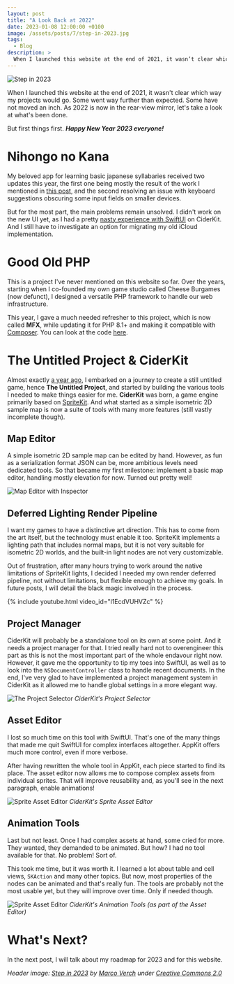 ```yaml
---
layout: post
title: "A Look Back at 2022"
date: 2023-01-08 12:00:00 +0100
image: /assets/posts/7/step-in-2023.jpg
tags:
  - Blog
description: >
  When I launched this website at the end of 2021, it wasn’t clear which way my projects would go. Some went way further than expected. Some have not moved an inch. In this post, I take a look at what's been done, now 2022 is in the rear-view mirror.
---
```


![Step in 2023](/assets/posts/7/step-in-2023.jpg)

When I launched this website at the end of 2021, it wasn't clear which way my projects would go. Some went way further than expected. Some have not moved an inch. As 2022 is now in the rear-view mirror, let's take a look at what's been done.

But first things first. **_Happy New Year 2023 everyone!_**

# Nihongo no Kana

My beloved app for learning basic japanese syllabaries received two updates this year, the first one being mostly the result of the work I mentioned in [this post](/2021/12/05/1-objc-to-swift-part1.html), and the second resolving an issue with keyboard suggestions obscuring some input fields on smaller devices.

But for the most part, the main problems remain unsolved. I didn't work on the new UI yet, as I had a pretty [nasty experience with SwiftUI](/2022/08/28/5-tup-why-i-quit-using-swiftui.html) on CiderKit. And I still have to investigate an option for migrating my old iCloud implementation.

# Good Old PHP

This is a project I've never mentioned on this website so far. Over the years, starting when I co-founded my own game studio called Cheese Burgames (now defunct), I designed a versatile PHP framework to handle our web infrastructure.

This year, I gave a much needed refresher to this project, which is now called **MFX**, while updating it for PHP 8.1+ and making it compatible with [Composer](https://getcomposer.org/). You can look at the code [here](https://github.com/chsxf/mfx).

# The Untitled Project & CiderKit

Almost exactly [a year ago](/2022/01/15/2-the-untitled-project.html), I embarked on a journey to create a still untitled game, hence **The Untitled Project**, and started by building the various tools I needed to make things easier for me. **CiderKit** was born, a game engine primarily based on [SpriteKit](https://developer.apple.com/spritekit/). And what started as a simple isometric 2D sample map is now a suite of tools with many more features (still vastly incomplete though).

## Map Editor

A simple isometric 2D sample map can be edited by hand. However, as fun as a serialization format JSON can be, more ambitious levels need dedicated tools. So that became my first milestone: implement a basic map editor, handling mostly elevation for now. Turned out pretty well!

![Map Editor with Inspector](/assets/posts/7/map-editor-with-inspector.png)

## Deferred Lighting Render Pipeline

I want my games to have a distinctive art direction. This has to come from the art itself, but the technology must enable it too. SpriteKit implements a lighting path that includes normal maps, but it is not very suitable for isometric 2D worlds, and the built-in light nodes are not very customizable.

Out of frustration, after many hours trying to work around the native limitations of SpriteKit lights, I decided I needed my own render deferred pipeline, not without limitations, but flexible enough to achieve my goals. In future posts, I will detail the black magic involved in the process.

{% include youtube.html video_id="l1EcdVUHVZc" %}

## Project Manager

CiderKit will probably be a standalone tool on its own at some point. And it needs a project manager for that. I tried really hard not to overengineer this part as this is not the most important part of the whole endavour right now. However, it gave me the opportunity to tip my toes into SwiftUI, as well as to look into the `NSDocumentController` class to handle recent documents. In the end, I've very glad to have implemented a project management system in CiderKit as it allowed me to handle global settings in a more elegant way.

![The Project Selector](/assets/posts/7/project-selector.png)
_CiderKit's Project Selector_

## Asset Editor

I lost so much time on this tool with SwiftUI. That's one of the many things that made me quit SwiftUI for complex interfaces altogether. AppKit offers much more control, even if more verbose.

After having rewritten the whole tool in AppKit, each piece started to find its place. The asset editor now allows me to compose complex assets from individual sprites. That will improve reusability and, as you'll see in the next paragraph, enable animations!

![Sprite Asset Editor](/assets/posts/7/sprite-asset-editor.png)
_CiderKit's Sprite Asset Editor_

## Animation Tools

Last but not least. Once I had complex assets at hand, some cried for more. They wanted, they demanded to be animated. But how? I had no tool available for that. No problem! Sort of.

This took me time, but it was worth it. I learned a lot about table and cell views, `SKAction` and many other topics. But now, most properties of the nodes can be animated and that's really fun. The tools are probably not the most usable yet, but they will improve over time. Only if needed though.

![Sprite Asset Editor](/assets/posts/7/animation-tools.png)
_CiderKit's Animation Tools (as part of the Asset Editor)_

# What's Next?

In the next post, I will talk about my roadmap for 2023 and for this website.

_Header image: [Step in 2023](https://foto.wuestenigel.com/step-in-2023/) by [Marco Verch](https://linktr.ee/wuestenigel) under [Creative Commons 2.0](https://creativecommons.org/licenses/by/2.0/)_
